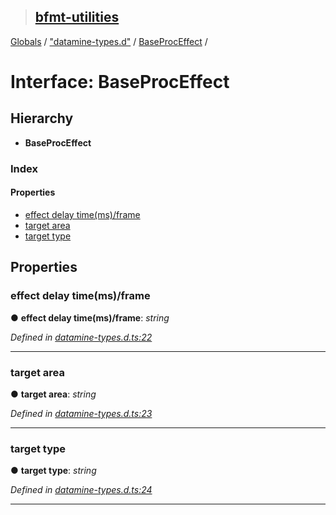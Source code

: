 > ## [bfmt-utilities](../README.md)

[Globals](../globals.md) / ["datamine-types.d"](../modules/_datamine_types_d_.md) / [BaseProcEffect](_datamine_types_d_.baseproceffect.md) /

# Interface: BaseProcEffect

## Hierarchy

* **BaseProcEffect**

### Index

#### Properties

* [effect delay time(ms)/frame](_datamine_types_d_.baseproceffect.md#effect-delay-time(ms)/frame)
* [target area](_datamine_types_d_.baseproceffect.md#target-area)
* [target type](_datamine_types_d_.baseproceffect.md#target-type)

## Properties

###  effect delay time(ms)/frame

● **effect delay time(ms)/frame**: *string*

*Defined in [datamine-types.d.ts:22](https://github.com/BluuArc/bfmt-utilities/blob/b1cab37/src/datamine-types.d.ts#L22)*

___

###  target area

● **target area**: *string*

*Defined in [datamine-types.d.ts:23](https://github.com/BluuArc/bfmt-utilities/blob/b1cab37/src/datamine-types.d.ts#L23)*

___

###  target type

● **target type**: *string*

*Defined in [datamine-types.d.ts:24](https://github.com/BluuArc/bfmt-utilities/blob/b1cab37/src/datamine-types.d.ts#L24)*

___